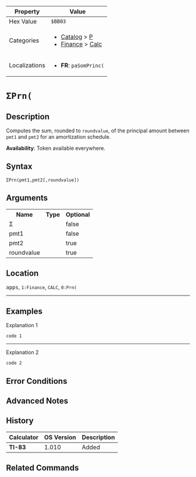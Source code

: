 | Property      | Value |
|---------------|-------|
| Hex Value     | `$BB03`|
| Categories    | <ul><li>[Catalog](../categories/Catalog.md) > [P](../categories/Catalog.md#P)</li><li>[Finance](../categories/Finance.md) > [Calc](../categories/Finance.md#Calc)</li></ul> |
| Localizations | <ul><li><b>FR</b>: `paSomPrinc(`</li></ul> |

# `ΣPrn(`

## Description
Computes the sum, rounded to `roundvalue`, of the principal amount between `pmt1` and `pmt2` for an amortization schedule.


<b>Availability</b>: Token available everywhere.

## Syntax
`ΣPrn(pmt1,pmt2[,roundvalue])`

## Arguments
<table>
<tr><th>Name</th><th>Type</th><th>Optional</th></tr>

<tr><td>Σ</td><td></td><td>false</td></tr>

<tr><td>pmt1</td><td></td><td>false</td></tr>

<tr><td>pmt2</td><td></td><td>true</td></tr>

<tr><td>roundvalue</td><td></td><td>true</td></tr>

</table>

## Location
<kbd>apps</kbd>, `1:Finance`, `CALC`, `0:Prn(`
<hr>

## Examples

Explanation 1
```ti-basic
code 1
```
---
Explanation 2
```ti-basic
code 2
```

## Error Conditions


## Advanced Notes


## History
| Calculator | OS Version | Description |
|------------|------------|-------------|
| <b>TI-83</b> | 1.010 | Added

## Related Commands

    